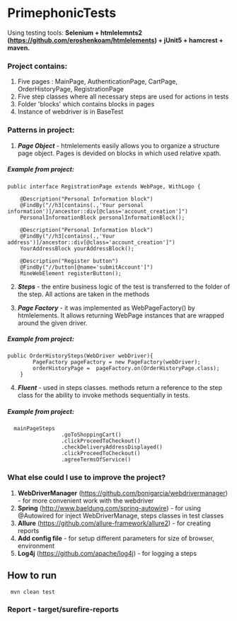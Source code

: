 # PrimephonicTests

Using testing tools: **Selenium + htmlelemnts2 (https://github.com/eroshenkoam/htmlelements) + jUnit5 + hamcrest + maven.** 

### Project contains:
1. Five pages : MainPage, AuthenticationPage, CartPage, OrderHistoryPage, RegistrationPage
2. Five step classes where all necessary steps are used for actions in tests
3. Folder 'blocks' which contains blocks in pages
4. Instance of webdriver is in BaseTest

### Patterns in project: 
1. ***Page Object*** - htmlelements easily allows you to organize a structure page object. Pages is devided on blocks in which used relative xpath.
##### Example from project:
```
public interface RegistrationPage extends WebPage, WithLogo {

    @Description("Personal Information block")
    @FindBy("//h3[contains(.,'Your personal information')]/ancestor::div[@class='account_creation']")
    PersonalInformationBlock personalInformationBlock();

    @Description("Personal Information block")
    @FindBy("//h3[contains(.,'Your address')]/ancestor::div[@class='account_creation']")
    YourAddressBlock yourAddressBlock();

    @Description("Register button")
    @FindBy("//button[@name='submitAccount']")
    MineWebElement registerButton();
```
2. ***Steps*** - the entire business logic of the test is transferred to the folder of the step. All actions are taken in the methods

3. ***Page Factory*** - it was implemented as WebPageFactory() by htmlelements. It allows returning WebPage instances that are wrapped around the given driver.
##### Example from project:
```
public OrderHistorySteps(WebDriver webDriver){
        PageFactory pageFactory = new PageFactory(webDriver);
        orderHistoryPage =  pageFactory.on(OrderHistoryPage.class);
    }
```

4. ***Fluent*** - used in steps classes. methods return a reference to the step class for the ability to invoke methods sequentially in tests. 
##### Example from project:
```
  mainPageSteps
                 .goToShoppingCart()
                 .clickProceedToCheckout()
                 .checkDeliveryAddressDisplayed()
                 .clickProceedToCheckout()
                 .agreeTermsOfService()
```

### What else could I use to improve the project?

1. **WebDriverManager** (https://github.com/bonigarcia/webdrivermanager) - for more convenient work with the webdriver 
2. **Spring** (http://www.baeldung.com/spring-autowire) - for using @Autowired for inject WebDriverManage, steps classes in test classes
3. **Allure** (https://github.com/allure-framework/allure2) - for creating reports
6. **Add config file** - for setup different parameters for size of browser, environment
7. **Log4j** (https://github.com/apache/log4j) - for logging a steps

## How to run

` mvn clean test`

### Report - target/surefire-reports




